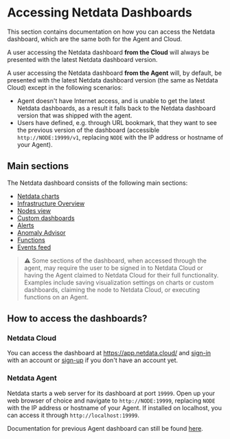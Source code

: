 # Accessing Netdata Dashboards

This section contains documentation on how you can access the Netdata dashboard, which are the same both for the Agent and Cloud.

A user accessing the Netdata dashboard **from the Cloud** will always be presented with the latest Netdata dashboard version.

A user accessing the Netdata dashboard **from the Agent** will, by default, be presented with the latest Netdata dashboard version (the same as Netdata Cloud) except in the following scenarios:
* Agent doesn't have Internet access, and is unable to get the latest Netdata dashboards, as a result it falls back to the Netdata dashboard version that 
was shipped with the agent.
* Users have defined, e.g. through URL bookmark, that they want to see the previous version of the dashboard (accessible `http://NODE:19999/v1`, replacing `NODE` with the IP address or hostname of your Agent). 

## Main sections

The Netdata dashboard consists of the following main sections:
* [Netdata charts](https://github.com/netdata/netdata/blob/master/docs/dashboard/netdata-charts.md)
* [Infrastructure Overview](https://github.com/netdata/netdata/blob/master/docs/visualize/overview-infrastructure.md)
* [Nodes view](https://github.com/netdata/netdata/blob/master/docs/cloud/visualize/nodes.md)
* [Custom dashboards](https://learn.netdata.cloud/docs/visualizations/custom-dashboards)
* [Alerts](https://github.com/netdata/netdata/blob/master/docs/monitor/view-active-alerts.md)
* [Anomaly Advisor](https://github.com/netdata/netdata/blob/master/docs/dashboard/anomaly-advisor-tab.md)
* [Functions](https://github.com/netdata/netdata/blob/master/docs/cloud/netdata-functions.md)
* [Events feed](https://github.com/netdata/netdata/blob/master/docs/cloud/insights/events-feed.md)

> ⚠️ Some sections of the dashboard, when accessed through the agent,  may require the user to be signed in to Netdata Cloud or having the Agent claimed to Netdata Cloud for their full functionality. Examples include saving visualization settings on charts or custom dashboards, claiming the node to Netdata Cloud, or executing functions on an Agent.

## How to access the dashboards?

### Netdata Cloud

You can access the dashboard at https://app.netdata.cloud/ and [sign-in](https://github.com/netdata/netdata/blob/master/docs/cloud/manage/sign-in.md) with an account or [sign-up](https://github.com/netdata/netdata/blob/master/docs/cloud/manage/sign-in.md#dont-have-a-netdata-cloud-account-yet) if you don't have an account yet.

### Netdata Agent

Netdata starts a web server for its dashboard at port `19999`. Open up your web browser of choice and
navigate to `http://NODE:19999`, replacing `NODE` with the IP address or hostname of your Agent. If installed on localhost, you can access it through `http://localhost:19999`.


Documentation for previous Agent dashboard can still be found [here](https://github.com/netdata/netdata/blob/master/src/web/gui/README.md).